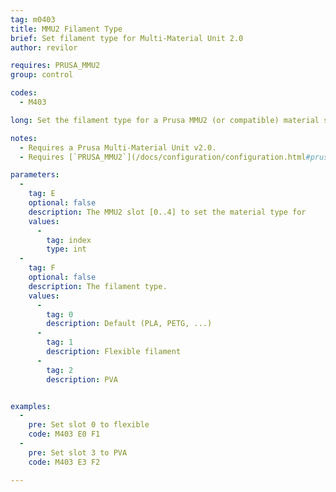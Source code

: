 ```yaml
---
tag: m0403
title: MMU2 Filament Type
brief: Set filament type for Multi-Material Unit 2.0
author: revilor

requires: PRUSA_MMU2
group: control

codes:
  - M403

long: Set the filament type for a Prusa MMU2 (or compatible) material slot.

notes: 
  - Requires a Prusa Multi-Material Unit v2.0.
  - Requires [`PRUSA_MMU2`](/docs/configuration/configuration.html#prusa-mmu2)

parameters:
  -
    tag: E
    optional: false
    description: The MMU2 slot [0..4] to set the material type for
    values:
      -
        tag: index
        type: int
  -
    tag: F
    optional: false
    description: The filament type.
    values:
      -
        tag: 0
        description: Default (PLA, PETG, ...)
      -
        tag: 1
        description: Flexible filament
      -
        tag: 2
        description: PVA


examples:
  -
    pre: Set slot 0 to flexible
    code: M403 E0 F1
  -
    pre: Set slot 3 to PVA
    code: M403 E3 F2

---
```

